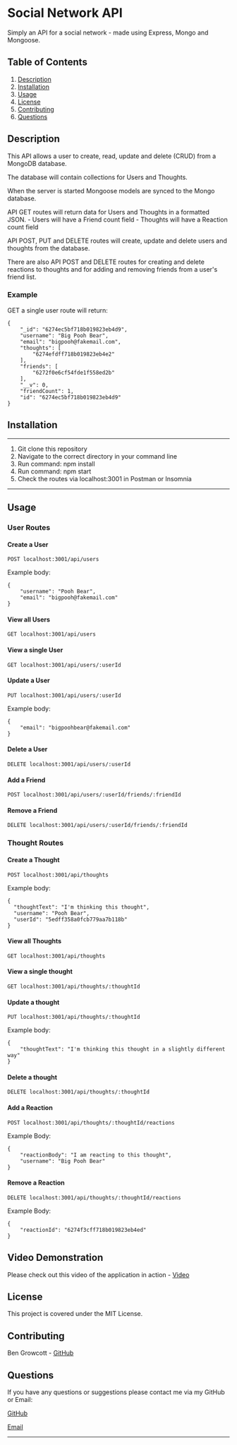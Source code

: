 # Social Network API

Simply an API for a social network - made using Express, Mongo and Mongoose.

## Table of Contents

1. [Description](#description)
1. [Installation](#installation)
2. [Usage](#usage)
3. [License](#license)
4. [Contributing](#contributing)
5. [Questions](#questions)

## Description

This API allows a user to create, read, update and delete (CRUD) from a MongoDB database.

The database will contain collections for Users and Thoughts.

When the server is started Mongoose models are synced to the Mongo database.

API GET routes will return data for Users and Thoughts in a formatted JSON.
    - Users will have a Friend count field
    - Thoughts will have a Reaction count field

API POST, PUT and DELETE routes will create, update and delete users and thoughts from the database.

There are also API POST and DELETE routes for creating and delete reactions to thoughts and for adding and removing friends from a user's friend list.

### Example

GET a single user route will return:

```
{
	"_id": "6274ec5bf718b019823eb4d9",
	"username": "Big Pooh Bear",
	"email": "bigpooh@fakemail.com",
	"thoughts": [
		"6274efdff718b019823eb4e2"
	],
	"friends": [
		"6272f0e6cf54fde1f558ed2b"
	],
	"__v": 0,
	"friendCount": 1,
	"id": "6274ec5bf718b019823eb4d9"
}
```

## Installation
----
1. Git clone this repository
2. Navigate to the correct directory in your command line
3. Run command: npm install
4. Run command: npm start
5. Check the routes via localhost:3001 in Postman or Insomnia
----

## Usage

### User Routes

#### Create a User
```
POST localhost:3001/api/users
```
Example body:
```
{
    "username": "Pooh Bear",
    "email": "bigpooh@fakemail.com"
}
```

#### View all Users
```
GET localhost:3001/api/users
```

#### View a single User
```
GET localhost:3001/api/users/:userId
```

#### Update a User
```
PUT localhost:3001/api/users/:userId
```
Example body:
```
{
    "email": "bigpoohbear@fakemail.com"
}
```

#### Delete a User
```
DELETE localhost:3001/api/users/:userId
```

#### Add a Friend
```
POST localhost:3001/api/users/:userId/friends/:friendId
```

#### Remove a Friend
```
DELETE localhost:3001/api/users/:userId/friends/:friendId
```
### Thought Routes

#### Create a Thought
```
POST localhost:3001/api/thoughts
```
Example body:
```
{
  "thoughtText": "I'm thinking this thought",
  "username": "Pooh Bear",
  "userId": "5edff358a0fcb779aa7b118b"
}
```

#### View all Thoughts
```
GET localhost:3001/api/thoughts
```

#### View a single thought
```
GET localhost:3001/api/thoughts/:thoughtId
```

#### Update a thought
```
PUT localhost:3001/api/thoughts/:thoughtId
```
Example body:
```
{
    "thoughtText": "I'm thinking this thought in a slightly different way"
}
```

#### Delete a thought
```
DELETE localhost:3001/api/thoughts/:thoughtId
```

#### Add a Reaction
```
POST localhost:3001/api/thoughts/:thoughtId/reactions
```
Example Body:
```
{
	"reactionBody": "I am reacting to this thought",
	"username": "Big Pooh Bear"
}
```

#### Remove a Reaction
```
DELETE localhost:3001/api/thoughts/:thoughtId/reactions
```
Example Body:
```
{
	"reactionId": "6274f3cff718b019823eb4ed"
}
```

## Video Demonstration

Please check out this video of the application in action - [Video](https://drive.google.com/file/d/1I6EoNT0bzGs55Np82MOdgkLZ_SJsaRZ-/view?usp=sharing)

## License

This project is covered under the MIT License.

## Contributing

Ben Growcott - [GitHub](https://github.com/BGrowcott)

## Questions

If you have any questions or suggestions please contact me via my GitHub or Email:

[GitHub](https://github.com/BGrowcott)

[Email](mailto:bg.coding101@gmail.com)

----
